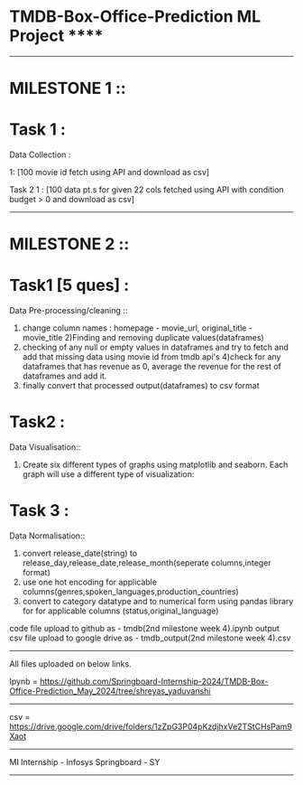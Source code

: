 # TMDB-Box-Office-Prediction ML Project ****

***
# MILESTONE 1 ::

# Task 1 :
Data Collection :

1: [100 movie id fetch using API  and download as csv] 

Task 2 
1 : [100 data pt.s for given 22 cols fetched using API with condition budget > 0 and download as csv]



***
# MILESTONE 2 :: 

# Task1 [5 ques] :
Data Pre-processing/cleaning ::
1) change column names : homepage - movie_url, original_title - movie_title
2)Finding and removing duplicate values(dataframes)
3) checking of any null or empty values in dataframes and try to fetch and add that missing data using movie id from  tmdb api's
4)check for any dataframes that has revenue as 0, average the revenue for the rest of dataframes and add it.
5) finally convert that processed output(dataframes) to csv format


# Task2 :
Data Visualisation::
1. Create six different types of graphs using matplotlib and seaborn. Each graph will use a different type of visualization:


# Task 3 :
Data Normalisation::
1. convert release_date(string) to release_day,release_date,release_month(seperate columns,integer format)
2. use one hot encoding for applicable columns(genres,spoken_languages,production_countries)
3. convert to category datatype and to numerical form using pandas library for for applicable columns (status,original_language)

code file upload to github as - tmdb(2nd milestone week 4).ipynb
output csv file upload to google drive as  - tmdb_output(2nd milestone week 4).csv




****
All files uploaded on below links. 

Ipynb =
https://github.com/Springboard-Internship-2024/TMDB-Box-Office-Prediction_May_2024/tree/shreyas_yaduvanshi

****
csv = 
https://drive.google.com/drive/folders/1zZpG3P04pKzdjhxVe2TStCHsPam9Xaot


****

MI Internship - Infosys Springboard - SY


****

